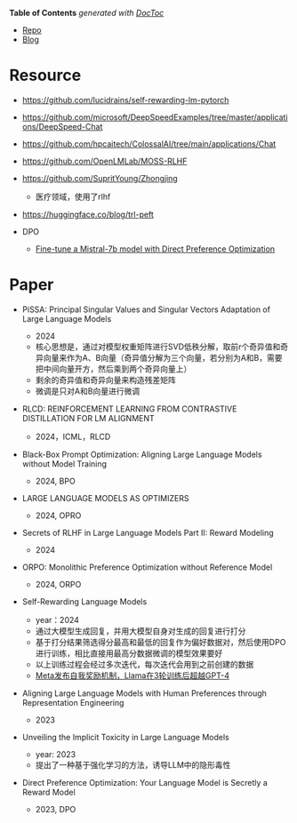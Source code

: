 <!-- START doctoc generated TOC please keep comment here to allow auto update -->
<!-- DON'T EDIT THIS SECTION, INSTEAD RE-RUN doctoc TO UPDATE -->
**Table of Contents**  *generated with [DocToc](https://github.com/thlorenz/doctoc)*

- [Repo](#repo)
- [Blog](#blog)

<!-- END doctoc generated TOC please keep comment here to allow auto update -->


# Resource

- https://github.com/lucidrains/self-rewarding-lm-pytorch

- https://github.com/microsoft/DeepSpeedExamples/tree/master/applications/DeepSpeed-Chat

- https://github.com/hpcaitech/ColossalAI/tree/main/applications/Chat

- https://github.com/OpenLMLab/MOSS-RLHF

- https://github.com/SupritYoung/Zhongjing
  - 医疗领域，使用了rlhf

- https://huggingface.co/blog/trl-peft

- DPO 
  - [Fine-tune a Mistral-7b model with Direct Preference Optimization](https://towardsdatascience.com/fine-tune-a-mistral-7b-model-with-direct-preference-optimization-708042745aac)

# Paper

- PiSSA: Principal Singular Values and Singular Vectors Adaptation of Large Language Models
  - 2024
  - 核心思想是，通过对模型权重矩阵进行SVD低秩分解，取前r个奇异值和奇异向量来作为A、B向量（奇异值分解为三个向量，若分别为A和B，需要把中间向量开方，然后乘到两个奇异向量上）
  - 剩余的奇异值和奇异向量来构造残差矩阵
  - 微调是只对A和B向量进行微调

- RLCD: REINFORCEMENT LEARNING FROM CONTRASTIVE DISTILLATION FOR LM ALIGNMENT
  - 2024，ICML，RLCD

- Black-Box Prompt Optimization: Aligning Large Language Models without Model Training
  - 2024, BPO

- LARGE LANGUAGE MODELS AS OPTIMIZERS
  - 2024, OPRO

- Secrets of RLHF in Large Language Models
Part II: Reward Modeling
  - 2024

- ORPO: Monolithic Preference Optimization without Reference Model
  - 2024, ORPO

- Self-Rewarding Language Models
  - year：2024
  - 通过大模型生成回复，并用大模型自身对生成的回复进行打分
  - 基于打分结果筛选得分最高和最低的回复作为偏好数据对，然后使用DPO进行训练，相比直接用最高分数据微调的模型效果要好
  - 以上训练过程会经过多次迭代，每次迭代会用到之前创建的数据
  - [Meta发布自我奖励机制，Llama在3轮训练后超越GPT-4](https://zhuanlan.zhihu.com/p/680274984)

- Aligning Large Language Models with Human Preferences
through Representation Engineering
  - 2023

- Unveiling the Implicit Toxicity in Large Language Models
  - year: 2023
  - 提出了一种基于强化学习的方法，诱导LLM中的隐形毒性

- Direct Preference Optimization: Your Language Model is Secretly a Reward Model
  - 2023, DPO








